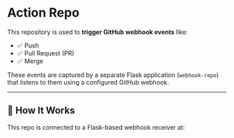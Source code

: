 # Action Repo

This repository is used to **trigger GitHub webhook events** like:

- ✅ Push
- ✅ Pull Request (PR)
- ✅ Merge

These events are captured by a separate Flask application (`webhook-repo`) that listens to them using a configured GitHub webhook.

---

## 🔗 How It Works

This repo is connected to a Flask-based webhook receiver at:

